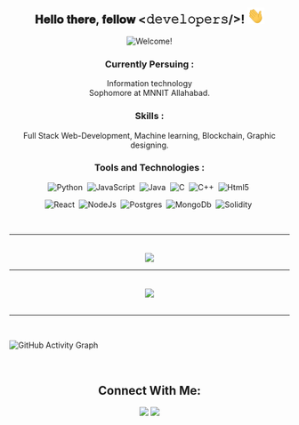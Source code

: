 <div align="center">
<h2> 𝐇𝐞𝐥𝐥𝐨 𝐭𝐡𝐞𝐫𝐞, 𝐟𝐞𝐥𝐥𝐨𝐰 <𝚍𝚎𝚟𝚎𝚕𝚘𝚙𝚎𝚛𝚜/>! <img src="https://github.com/ABSphreak/ABSphreak/blob/master/gifs/Hi.gif" width="30px"></h2>
</div>

<div align="center" width="50">

<img src="https://drive.google.com/file/d/1O9N4tuhS0co9Pg9TH2xhTs1qk6EaoKLA/view?usp=sharing" alt="Welcome!" width="600"/>

</div>

<div align="center">

### Currently Persuing : <br>
Information technology <br>
Sophomore at MNNIT Allahabad.

### Skills : <br>
 Full Stack Web-Development, Machine learning, Blockchain, Graphic designing.

### Tools and Technologies : <br>

![Python](https://img.shields.io/badge/-Python-05122A?style=flat&logo=python)&nbsp;
![JavaScript](https://img.shields.io/badge/-JavaScript-05122A?style=flat&logo=javascript)&nbsp;
![Java](https://img.shields.io/badge/-Java-05122A?style=flat&logo=Java&logoColor=FFA518)&nbsp;
![C](https://img.shields.io/badge/-C-05122A?style=flat&logo=C&logoColor=A8B9CC)&nbsp;
![C++](https://img.shields.io/badge/-C++-05122A?style=flat&logo=C%2B%2B&logoColor=00599C)&nbsp;
![Html5](https://img.shields.io/badge/-HTML5-05122A?style=flat&logo=html5)&nbsp;

![React](https://img.shields.io/badge/-React-05122A?style=flat&logo=react)&nbsp;
![NodeJs](https://img.shields.io/badge/-NodeJs-05122A?style=flat&logo=node.js)&nbsp;
![Postgres](https://img.shields.io/badge/-PostgreSQL-05122A?style=flat&logo=postgresql)&nbsp;
![MongoDb](https://img.shields.io/badge/-MongoDB-05122A?style=flat&logo=mongodb)&nbsp;
![Solidity](https://img.shields.io/badge/-Solidity-05122A?style=flat&logo=solidity)&nbsp;

</div>

<br>
<hr>
<br>

<div align="center">

<a href="https://github-readme-stats.vercel.app/api?username=me-abhinav-1001&include_all_commits=true&count_private=true&show_icons=true&theme=react&custom_title=My GitHub Stats">
  <img align="center" src="https://github-readme-stats.vercel.app/api?username=me-abhinav-1001&include_all_commits=true&count_private=true&show_icons=true&theme=react&custom_title=My GitHub Stats" />
</a>
<br>
<hr>
<br>
<a href="https://github-readme-stats.vercel.app/api/top-langs/?username=me-abhinav-1001&layout=compact&langs_count=10&theme=react">
  <img align="center" src="https://github-readme-stats.vercel.app/api/top-langs/?username=me-abhinav-1001&layout=compact&langs_count=10&theme=react" />
</a>
<br>
</div> 
<br>
<hr>
<br>

![GitHub Activity Graph](https://activity-graph.herokuapp.com/graph?username=me-abhinav-1001) 

&nbsp;

<div align="center">
<h2> Connect With Me: </h2>
</div>

<p align="center">
<a href="https://www.linkedin.com/in/abhinav-anand-33b7a3204//"><img src="https://img.shields.io/badge/-Abhinav%20Anand%20-0077B5?style=flat&logo=Linkedin&logoColor=white"/></a>
<a href="mailto:10.abhinav.anand.01@gmail.com"><img src="https://img.shields.io/badge/-10.abhinav.anand.01@gmail.com-D14836?style=flat&logo=Gmail&logoColor=white"/></a>
</p>

<!--
**me-abhinav-1001/me-abhinav-1001** is a ✨ _special_ ✨ repository because its `README.md` (this file) appears on your GitHub profile.

Here are some ideas to get you started:

- 🔭 I’m currently working on ...
- 🌱 I’m currently learning ...
- 👯 I’m looking to collaborate on ...
- 🤔 I’m looking for help with ...
- 💬 Ask me about ...
- 📫 How to reach me: ...
- 😄 Pronouns: ...
- ⚡ Fun fact: ...
-->
